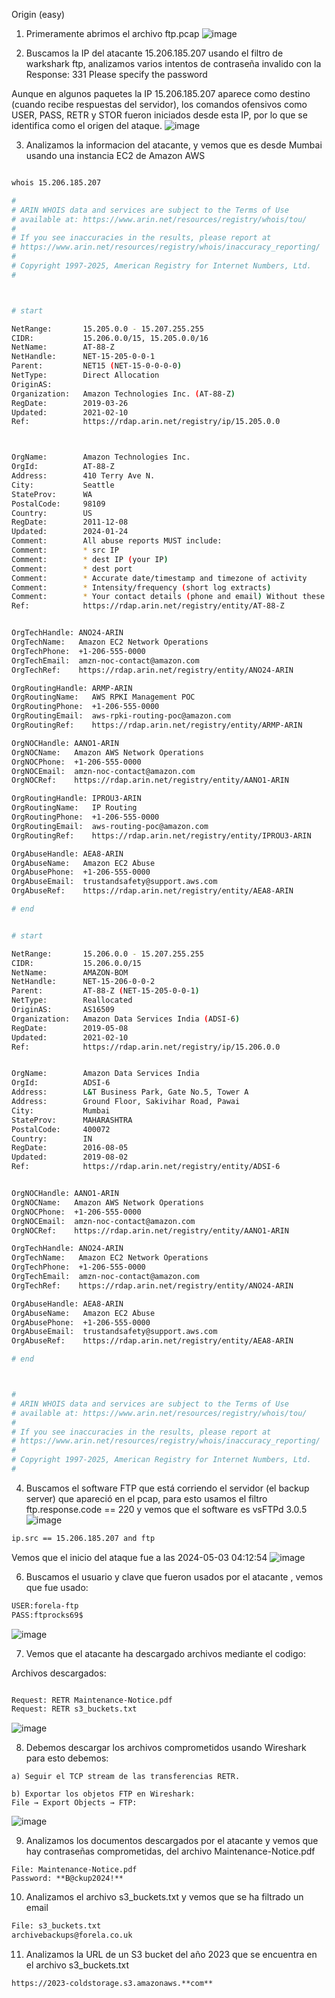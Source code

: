 Origin (easy)

1. Primeramente abrimos el archivo ftp.pcap
![image](https://github.com/user-attachments/assets/9da65aa7-6e9f-44d1-87d7-240d5f238e5f)

2. Buscamos la IP del atacante 15.206.185.207 usando el filtro de warkshark ftp, analizamos varios intentos de contraseña invalido con la Response: 331 Please specify the password

Aunque en algunos paquetes la IP 15.206.185.207 aparece como destino (cuando recibe respuestas del servidor), los comandos ofensivos como USER, PASS, RETR y STOR fueron iniciados desde esta IP, por lo que se identifica como el origen del ataque.
![image](https://github.com/user-attachments/assets/786ab687-cc74-475e-a1f3-c83a3465cc9e)

3. Analizamos la informacion del atacante, y vemos que es desde Mumbai usando una instancia EC2 de Amazon AWS
```bash

whois 15.206.185.207                                   

#
# ARIN WHOIS data and services are subject to the Terms of Use
# available at: https://www.arin.net/resources/registry/whois/tou/
#
# If you see inaccuracies in the results, please report at
# https://www.arin.net/resources/registry/whois/inaccuracy_reporting/
#
# Copyright 1997-2025, American Registry for Internet Numbers, Ltd.
#



# start

NetRange:       15.205.0.0 - 15.207.255.255
CIDR:           15.206.0.0/15, 15.205.0.0/16
NetName:        AT-88-Z
NetHandle:      NET-15-205-0-0-1
Parent:         NET15 (NET-15-0-0-0-0)
NetType:        Direct Allocation
OriginAS:       
Organization:   Amazon Technologies Inc. (AT-88-Z)
RegDate:        2019-03-26
Updated:        2021-02-10
Ref:            https://rdap.arin.net/registry/ip/15.205.0.0



OrgName:        Amazon Technologies Inc.
OrgId:          AT-88-Z
Address:        410 Terry Ave N.
City:           Seattle
StateProv:      WA
PostalCode:     98109
Country:        US
RegDate:        2011-12-08
Updated:        2024-01-24
Comment:        All abuse reports MUST include:
Comment:        * src IP
Comment:        * dest IP (your IP)
Comment:        * dest port
Comment:        * Accurate date/timestamp and timezone of activity
Comment:        * Intensity/frequency (short log extracts)
Comment:        * Your contact details (phone and email) Without these we will be unable to identify the correct owner of the IP address at that point in time.
Ref:            https://rdap.arin.net/registry/entity/AT-88-Z


OrgTechHandle: ANO24-ARIN
OrgTechName:   Amazon EC2 Network Operations
OrgTechPhone:  +1-206-555-0000 
OrgTechEmail:  amzn-noc-contact@amazon.com
OrgTechRef:    https://rdap.arin.net/registry/entity/ANO24-ARIN

OrgRoutingHandle: ARMP-ARIN
OrgRoutingName:   AWS RPKI Management POC
OrgRoutingPhone:  +1-206-555-0000 
OrgRoutingEmail:  aws-rpki-routing-poc@amazon.com
OrgRoutingRef:    https://rdap.arin.net/registry/entity/ARMP-ARIN

OrgNOCHandle: AANO1-ARIN
OrgNOCName:   Amazon AWS Network Operations
OrgNOCPhone:  +1-206-555-0000 
OrgNOCEmail:  amzn-noc-contact@amazon.com
OrgNOCRef:    https://rdap.arin.net/registry/entity/AANO1-ARIN

OrgRoutingHandle: IPROU3-ARIN
OrgRoutingName:   IP Routing
OrgRoutingPhone:  +1-206-555-0000 
OrgRoutingEmail:  aws-routing-poc@amazon.com
OrgRoutingRef:    https://rdap.arin.net/registry/entity/IPROU3-ARIN

OrgAbuseHandle: AEA8-ARIN
OrgAbuseName:   Amazon EC2 Abuse
OrgAbusePhone:  +1-206-555-0000 
OrgAbuseEmail:  trustandsafety@support.aws.com
OrgAbuseRef:    https://rdap.arin.net/registry/entity/AEA8-ARIN

# end


# start

NetRange:       15.206.0.0 - 15.207.255.255
CIDR:           15.206.0.0/15
NetName:        AMAZON-BOM
NetHandle:      NET-15-206-0-0-2
Parent:         AT-88-Z (NET-15-205-0-0-1)
NetType:        Reallocated
OriginAS:       AS16509
Organization:   Amazon Data Services India (ADSI-6)
RegDate:        2019-05-08
Updated:        2021-02-10
Ref:            https://rdap.arin.net/registry/ip/15.206.0.0


OrgName:        Amazon Data Services India
OrgId:          ADSI-6
Address:        L&T Business Park, Gate No.5, Tower A
Address:        Ground Floor, Sakivihar Road, Pawai
City:           Mumbai
StateProv:      MAHARASHTRA
PostalCode:     400072
Country:        IN
RegDate:        2016-08-05
Updated:        2019-08-02
Ref:            https://rdap.arin.net/registry/entity/ADSI-6


OrgNOCHandle: AANO1-ARIN
OrgNOCName:   Amazon AWS Network Operations
OrgNOCPhone:  +1-206-555-0000 
OrgNOCEmail:  amzn-noc-contact@amazon.com
OrgNOCRef:    https://rdap.arin.net/registry/entity/AANO1-ARIN

OrgTechHandle: ANO24-ARIN
OrgTechName:   Amazon EC2 Network Operations
OrgTechPhone:  +1-206-555-0000 
OrgTechEmail:  amzn-noc-contact@amazon.com
OrgTechRef:    https://rdap.arin.net/registry/entity/ANO24-ARIN

OrgAbuseHandle: AEA8-ARIN
OrgAbuseName:   Amazon EC2 Abuse
OrgAbusePhone:  +1-206-555-0000 
OrgAbuseEmail:  trustandsafety@support.aws.com
OrgAbuseRef:    https://rdap.arin.net/registry/entity/AEA8-ARIN

# end



#
# ARIN WHOIS data and services are subject to the Terms of Use
# available at: https://www.arin.net/resources/registry/whois/tou/
#
# If you see inaccuracies in the results, please report at
# https://www.arin.net/resources/registry/whois/inaccuracy_reporting/
#
# Copyright 1997-2025, American Registry for Internet Numbers, Ltd.
#


````
4. Buscamos el software FTP que está corriendo el servidor (el backup server) que apareció en el pcap, para esto usamos el filtro ftp.response.code == 220 y vemos que el software es  vsFTPd 3.0.5
![image](https://github.com/user-attachments/assets/d8bfb5e3-bcfe-4b67-a097-4d2b1b3177ac)

```bash
ip.src == 15.206.185.207 and ftp
````
Vemos que el inicio del ataque fue a las 2024-05-03 04:12:54
![image](https://github.com/user-attachments/assets/f60cd46d-e27d-48d1-a619-005dd7efff1a)

6. Buscamos el usuario y clave que fueron usados por el atacante , vemos que fue usado:

```bash
USER:forela-ftp
PASS:ftprocks69$
````
![image](https://github.com/user-attachments/assets/6c4d525b-ca09-45d8-910f-8502aa12a7ac)

7. Vemos que el atacante ha descargado archivos mediante el codigo:

Archivos descargados:
```bash

Request: RETR Maintenance-Notice.pdf
Request: RETR s3_buckets.txt
````

![image](https://github.com/user-attachments/assets/6ae906b5-955a-4ee9-a4ab-3abc847f0e21)

8. Debemos descargar los archivos comprometidos usando Wireshark para esto debemos:
```
a) Seguir el TCP stream de las transferencias RETR.

b) Exportar los objetos FTP en Wireshark:
File → Export Objects → FTP:
````

![image](https://github.com/user-attachments/assets/0fdaa1b1-1ad0-421c-96e8-179df2b8d164)

9. Analizamos los documentos descargados por el atacante y vemos que hay contraseñas comprometidas, del archivo Maintenance-Notice.pdf
```` 
File: Maintenance-Notice.pdf
Password: **B@ckup2024!**
````

10. Analizamos el archivo s3_buckets.txt y vemos que se ha filtrado un email
```bash
File: s3_buckets.txt
archivebackups@forela.co.uk
````

11. Analizamos la URL de un S3 bucket del año 2023 que se encuentra en el archivo s3_buckets.txt
```
https://2023-coldstorage.s3.amazonaws.**com**
````

























